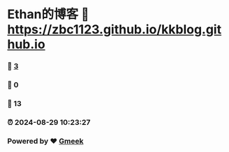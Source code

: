 # Ethan的博客 :link: https://zbc1123.github.io/kkblog.github.io 
### :page_facing_up: [3](https://zbc1123.github.io/kkblog.github.io/tag.html) 
### :speech_balloon: 0 
### :hibiscus: 13 
### :alarm_clock: 2024-08-29 10:23:27 
### Powered by :heart: [Gmeek](https://github.com/Meekdai/Gmeek)
